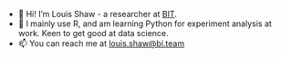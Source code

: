 - 👋 Hi! I’m Louis Shaw - a researcher at [BIT](https://www.bi.team/).
- 🌱 I mainly use R, and am learning Python for experiment analysis at work. Keen to get good at data science.
- 📫 You can reach me at louis.shaw@bi.team

<!---
zctpljs/zctpljs is a ✨ special ✨ repository because its `README.md` (this file) appears on your GitHub profile.
You can click the Preview link to take a look at your changes.
--->
